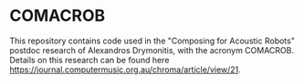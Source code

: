 # COMACROB

This repository contains code used in the "Composing for Acoustic Robots" postdoc research of Alexandros Drymonitis, with the acronym COMACROB. Details on this research can be found here https://journal.computermusic.org.au/chroma/article/view/21.

